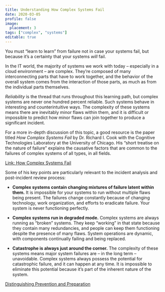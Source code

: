 ```yaml
---
title: Understanding How Complex Systems Fail
date: 2020-03-05
profile: false
image:
  placement: 3
tags: ["complex", "systems"]
editable: true
---
```


You must “learn to learn” from failure not in case your systems fail, but
because it’s a certainty that your systems *will* fail.

In the IT world, the majority of systems we work with today – especially in a
cloud environment – are complex. They’re composed of many interconnecting parts
that have to work together, and the behavior of the overall system comes from
the interaction of those parts, as much as from the individual parts themselves.

*Reliability* is the thread that runs throughout this learning path, but complex
systems are never one hundred percent reliable. Such systems behave in
interesting and counterintuitive ways. The complexity of these systems means
there are inevitably minor flaws within them, and it is difficult or impossible
to predict how minor flaws can join together to produce a significant incident.

For a more in-depth discussion of this topic, a good resource is the paper
titled *How Complex Systems Fail* by Dr. Richard I. Cook with the Cognitive
Technologies Laboratory at the University of Chicago. His “short treatise on the
nature of failure” explains the causative factors that are common to the
failures of complex systems of all types, in all fields.

[Link: How Complex Systems
Fail](https://web.mit.edu/2.75/resources/random/How%20Complex%20Systems%20Fail.pdf)

Some of his key points are particularly relevant to the incident analysis and
post-incident review process:

-   **Complex systems contain changing mixtures of failure latent within them.**
    It is impossible for your systems to run without multiple flaws being
    present. The failures change constantly because of changing technology, work
    organization, and efforts to eradicate failure. Your system is never
    functioning perfectly.

-   **Complex systems run in degraded mode.** Complex systems are always running
    as “broken” systems. They keep “working” in that state because they contain
    many redundancies, and people can keep them functioning despite the presence
    of many flaws. System operations are dynamic, with components continually
    failing and being replaced.

-   **Catastrophe is always just around the corner.** The complexity of these
    systems means major system failures are – in the long term – unavoidable.
    Complex systems always possess the potential for catastrophic failure, and
    it can happen at any time. It is impossible to eliminate this potential
    because it’s part of the inherent nature of the system.

[Distinguishing Prevention and Preparation](/post/distinguishing-prevention-and-preparation/)